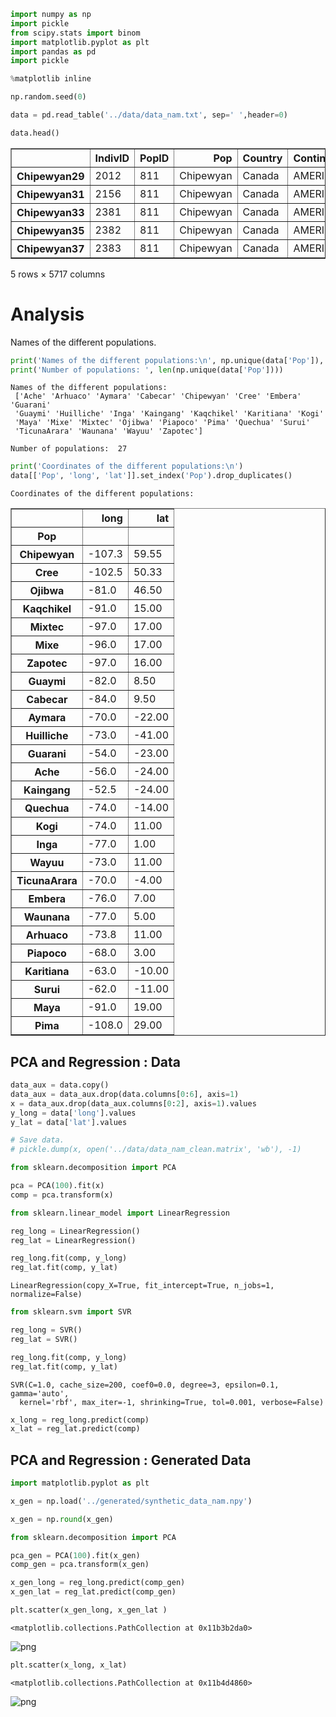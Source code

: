 

```python
import numpy as np
import pickle
from scipy.stats import binom
import matplotlib.pyplot as plt
import pandas as pd 
import pickle

%matplotlib inline

np.random.seed(0)
```


```python
data = pd.read_table('../data/data_nam.txt', sep=' ',header=0)
```


```python
data.head()
```

<table border="1" class="dataframe">
  <thead>
    <tr style="text-align: right;">
      <th></th>
      <th>IndivID</th>
      <th>PopID</th>
      <th>Pop</th>
      <th>Country</th>
      <th>Continent</th>
      <th>sex</th>
      <th>lat</th>
      <th>long</th>
      <th>L1.125</th>
      <th>L1.130</th>
      <th>...</th>
      <th>L677.255.553287981859</th>
      <th>L677.259</th>
      <th>L677.263</th>
      <th>L677.267</th>
      <th>L678.202</th>
      <th>L678.206</th>
      <th>L678.209.848101265823</th>
      <th>L678.210</th>
      <th>L678.214</th>
      <th>L678.218</th>
    </tr>
  </thead>
  <tbody>
    <tr>
      <th>Chipewyan29</th>
      <td>2012</td>
      <td>811</td>
      <td>Chipewyan</td>
      <td>Canada</td>
      <td>AMERICA</td>
      <td>0</td>
      <td>59.55</td>
      <td>-107.3</td>
      <td>0</td>
      <td>0</td>
      <td>...</td>
      <td>0</td>
      <td>0</td>
      <td>0</td>
      <td>0</td>
      <td>0</td>
      <td>0</td>
      <td>0</td>
      <td>1</td>
      <td>0</td>
      <td>0</td>
    </tr>
    <tr>
      <th>Chipewyan31</th>
      <td>2156</td>
      <td>811</td>
      <td>Chipewyan</td>
      <td>Canada</td>
      <td>AMERICA</td>
      <td>0</td>
      <td>59.55</td>
      <td>-107.3</td>
      <td>0</td>
      <td>0</td>
      <td>...</td>
      <td>0</td>
      <td>0</td>
      <td>0</td>
      <td>0</td>
      <td>0</td>
      <td>0</td>
      <td>1</td>
      <td>0</td>
      <td>0</td>
      <td>0</td>
    </tr>
    <tr>
      <th>Chipewyan33</th>
      <td>2381</td>
      <td>811</td>
      <td>Chipewyan</td>
      <td>Canada</td>
      <td>AMERICA</td>
      <td>0</td>
      <td>59.55</td>
      <td>-107.3</td>
      <td>0</td>
      <td>0</td>
      <td>...</td>
      <td>0</td>
      <td>0</td>
      <td>0</td>
      <td>0</td>
      <td>0</td>
      <td>1</td>
      <td>0</td>
      <td>0</td>
      <td>0</td>
      <td>0</td>
    </tr>
    <tr>
      <th>Chipewyan35</th>
      <td>2382</td>
      <td>811</td>
      <td>Chipewyan</td>
      <td>Canada</td>
      <td>AMERICA</td>
      <td>0</td>
      <td>59.55</td>
      <td>-107.3</td>
      <td>0</td>
      <td>0</td>
      <td>...</td>
      <td>0</td>
      <td>0</td>
      <td>0</td>
      <td>0</td>
      <td>0</td>
      <td>0</td>
      <td>0</td>
      <td>1</td>
      <td>0</td>
      <td>0</td>
    </tr>
    <tr>
      <th>Chipewyan37</th>
      <td>2383</td>
      <td>811</td>
      <td>Chipewyan</td>
      <td>Canada</td>
      <td>AMERICA</td>
      <td>0</td>
      <td>59.55</td>
      <td>-107.3</td>
      <td>0</td>
      <td>0</td>
      <td>...</td>
      <td>0</td>
      <td>1</td>
      <td>0</td>
      <td>0</td>
      <td>0</td>
      <td>0</td>
      <td>0</td>
      <td>1</td>
      <td>0</td>
      <td>0</td>
    </tr>
  </tbody>
</table>
<p>5 rows × 5717 columns</p>
</div>



# Analysis

Names of the different populations.


```python
print('Names of the different populations:\n', np.unique(data['Pop']), '\n')
print('Number of populations: ', len(np.unique(data['Pop'])))
```

    Names of the different populations:
     ['Ache' 'Arhuaco' 'Aymara' 'Cabecar' 'Chipewyan' 'Cree' 'Embera' 'Guarani'
     'Guaymi' 'Huilliche' 'Inga' 'Kaingang' 'Kaqchikel' 'Karitiana' 'Kogi'
     'Maya' 'Mixe' 'Mixtec' 'Ojibwa' 'Piapoco' 'Pima' 'Quechua' 'Surui'
     'TicunaArara' 'Waunana' 'Wayuu' 'Zapotec'] 
    
    Number of populations:  27



```python
print('Coordinates of the different populations:\n')
data[['Pop', 'long', 'lat']].set_index('Pop').drop_duplicates()
```

    Coordinates of the different populations:
    

<table border="1" class="dataframe">
  <thead>
    <tr style="text-align: right;">
      <th></th>
      <th>long</th>
      <th>lat</th>
    </tr>
    <tr>
      <th>Pop</th>
      <th></th>
      <th></th>
    </tr>
  </thead>
  <tbody>
    <tr>
      <th>Chipewyan</th>
      <td>-107.3</td>
      <td>59.55</td>
    </tr>
    <tr>
      <th>Cree</th>
      <td>-102.5</td>
      <td>50.33</td>
    </tr>
    <tr>
      <th>Ojibwa</th>
      <td>-81.0</td>
      <td>46.50</td>
    </tr>
    <tr>
      <th>Kaqchikel</th>
      <td>-91.0</td>
      <td>15.00</td>
    </tr>
    <tr>
      <th>Mixtec</th>
      <td>-97.0</td>
      <td>17.00</td>
    </tr>
    <tr>
      <th>Mixe</th>
      <td>-96.0</td>
      <td>17.00</td>
    </tr>
    <tr>
      <th>Zapotec</th>
      <td>-97.0</td>
      <td>16.00</td>
    </tr>
    <tr>
      <th>Guaymi</th>
      <td>-82.0</td>
      <td>8.50</td>
    </tr>
    <tr>
      <th>Cabecar</th>
      <td>-84.0</td>
      <td>9.50</td>
    </tr>
    <tr>
      <th>Aymara</th>
      <td>-70.0</td>
      <td>-22.00</td>
    </tr>
    <tr>
      <th>Huilliche</th>
      <td>-73.0</td>
      <td>-41.00</td>
    </tr>
    <tr>
      <th>Guarani</th>
      <td>-54.0</td>
      <td>-23.00</td>
    </tr>
    <tr>
      <th>Ache</th>
      <td>-56.0</td>
      <td>-24.00</td>
    </tr>
    <tr>
      <th>Kaingang</th>
      <td>-52.5</td>
      <td>-24.00</td>
    </tr>
    <tr>
      <th>Quechua</th>
      <td>-74.0</td>
      <td>-14.00</td>
    </tr>
    <tr>
      <th>Kogi</th>
      <td>-74.0</td>
      <td>11.00</td>
    </tr>
    <tr>
      <th>Inga</th>
      <td>-77.0</td>
      <td>1.00</td>
    </tr>
    <tr>
      <th>Wayuu</th>
      <td>-73.0</td>
      <td>11.00</td>
    </tr>
    <tr>
      <th>TicunaArara</th>
      <td>-70.0</td>
      <td>-4.00</td>
    </tr>
    <tr>
      <th>Embera</th>
      <td>-76.0</td>
      <td>7.00</td>
    </tr>
    <tr>
      <th>Waunana</th>
      <td>-77.0</td>
      <td>5.00</td>
    </tr>
    <tr>
      <th>Arhuaco</th>
      <td>-73.8</td>
      <td>11.00</td>
    </tr>
    <tr>
      <th>Piapoco</th>
      <td>-68.0</td>
      <td>3.00</td>
    </tr>
    <tr>
      <th>Karitiana</th>
      <td>-63.0</td>
      <td>-10.00</td>
    </tr>
    <tr>
      <th>Surui</th>
      <td>-62.0</td>
      <td>-11.00</td>
    </tr>
    <tr>
      <th>Maya</th>
      <td>-91.0</td>
      <td>19.00</td>
    </tr>
    <tr>
      <th>Pima</th>
      <td>-108.0</td>
      <td>29.00</td>
    </tr>
  </tbody>
</table>
</div>



## PCA and Regression : Data


```python
data_aux = data.copy()
data_aux = data_aux.drop(data.columns[0:6], axis=1)
x = data_aux.drop(data_aux.columns[0:2], axis=1).values
y_long = data['long'].values
y_lat = data['lat'].values
```


```python
# Save data.
# pickle.dump(x, open('../data/data_nam_clean.matrix', 'wb'), -1)
```


```python
from sklearn.decomposition import PCA

pca = PCA(100).fit(x)
comp = pca.transform(x)
```


```python
from sklearn.linear_model import LinearRegression

reg_long = LinearRegression()
reg_lat = LinearRegression()

reg_long.fit(comp, y_long)
reg_lat.fit(comp, y_lat)
```




    LinearRegression(copy_X=True, fit_intercept=True, n_jobs=1, normalize=False)




```python
from sklearn.svm import SVR

reg_long = SVR()
reg_lat = SVR()

reg_long.fit(comp, y_long)
reg_lat.fit(comp, y_lat)
```




    SVR(C=1.0, cache_size=200, coef0=0.0, degree=3, epsilon=0.1, gamma='auto',
      kernel='rbf', max_iter=-1, shrinking=True, tol=0.001, verbose=False)




```python
x_long = reg_long.predict(comp)
x_lat = reg_lat.predict(comp)
```

## PCA and Regression : Generated Data


```python
import matplotlib.pyplot as plt 

x_gen = np.load('../generated/synthetic_data_nam.npy')
```


```python
x_gen = np.round(x_gen)
```


```python
from sklearn.decomposition import PCA

pca_gen = PCA(100).fit(x_gen)
comp_gen = pca.transform(x_gen)
```


```python
x_gen_long = reg_long.predict(comp_gen)
x_gen_lat = reg_lat.predict(comp_gen)
```


```python
plt.scatter(x_gen_long, x_gen_lat )
```




    <matplotlib.collections.PathCollection at 0x11b3b2da0>




![png](medgan_pca_files/medgan_pca_19_1.png)



```python
plt.scatter(x_long, x_lat)
```




    <matplotlib.collections.PathCollection at 0x11b4d4860>




![png](medgan_pca_files/medgan_pca_20_1.png)

